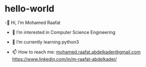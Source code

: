 # hello-world
-👋 Hi, I’m Mohamed Raafat
- 👀 I’m interested in Computer Science Engineering
- 🌱 I’m currently learning python3

- 📫 How to reach me: 
mohamed.raafat.abdelkader@gmail.com
https://www.linkedin.com/in/m-raafat-abdelkader/



